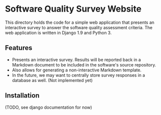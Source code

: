 Software Quality Survey Website
=========================================

This directory holds the code for a simple web application that presents an interactive
survey to answer the software quality assessment criteria. The web application
is written in Django 1.9 and Python 3.

Features
----------------

* Presents an interactive survey. Results will be reported back in a Markdown
  document to be included in the software's source repository.
* Also allows for generating a non-interactive Markdown template.
* In the future, we may want to centrally store survey responses in a database as well. (Not implemented yet)

Installation
----------------

(TODO, see django documentation for now)


